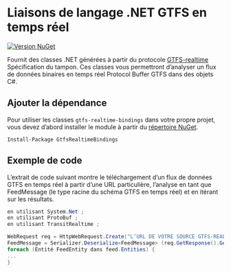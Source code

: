 # Liaisons de langage .NET GTFS en temps réel 
 
 [![Version NuGet](https://badge.fury.io/nu/GtfsRealtimeBindings.svg)](http://badge.fury.io/nu/GtfsRealtimeBindings ) 
 
 Fournit des classes .NET générées à partir du protocole 
 [GTFS-realtime](https://github.com/google/transit/tree/master/gtfs-realtime) 
 Spécification du tampon. Ces classes vous permettront d’analyser un flux de données binaires en temps réel Protocol 
 Buffer GTFS dans des objets C#. 
 
## Ajouter la dépendance 
 
 Pour utiliser les classes `gtfs-realtime-bindings` dans votre propre projet, vous devez 
 d’abord installer le module à partir du 
 [répertoire NuGet](https://www.nuget.org/packages/GtfsRealtimeBindings/). 
 
 ``` 
 Install-Package GtfsRealtimeBindings 
 ``` 
 
## Exemple de code 
 
 L’extrait de code suivant montre le téléchargement d’un flux de données GTFS en temps réel 
 à partir d’une URL particulière, l’analyse en tant que FeedMessage (le type racine du schéma 
 GTFS en temps réel) et en itérant sur les résultats. 
 
 ```csharp 
 en utilisant System.Net ; 
 en utilisant ProtoBuf ; 
 en utilisant TransitRealtime ; 
 
 WebRequest req = HttpWebRequest.Create("L’URL DE VOTRE SOURCE GTFS-REALTIME VA ICI"); 
 FeedMessage = Serializer.Deserialize<FeedMessage> (req.GetResponse().GetResponseStream()); 
 foreach (Entité FeedEntity dans feed.Entities) { 
...
 } 
 ``` 

